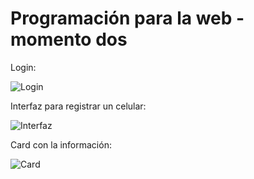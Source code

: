 # Programación para la web - momento dos  

Login:  

![Login](https://user-images.githubusercontent.com/105466130/229315907-ce03bf76-e471-453f-beca-af9634b86ef2.png)

Interfaz para registrar un celular:  

![Interfaz](https://user-images.githubusercontent.com/105466130/229315966-6f909c79-0853-471d-9594-9447e15dc975.png)  

Card con la información:  

![Card](https://user-images.githubusercontent.com/105466130/229316080-c41117f8-9c91-442f-9ce5-702aff48e2d4.png)

